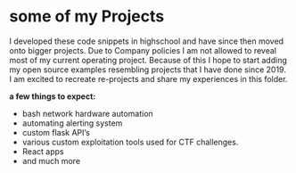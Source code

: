 # some of my Projects 
I developed these code snippets in highschool and have since then moved onto bigger projects. Due to Company policies I am not allowed to reveal most of my current operating project. Because of this I hope to start adding my open source examples resembling projects that I have done since 2019. I am excited to recreate re-projects and share my experiences in this folder.

**a few things to expect:**
- bash network hardware automation
- automating alerting system
- custom flask API’s 
- various custom exploitation tools used for CTF challenges.
- React apps
- and much more
